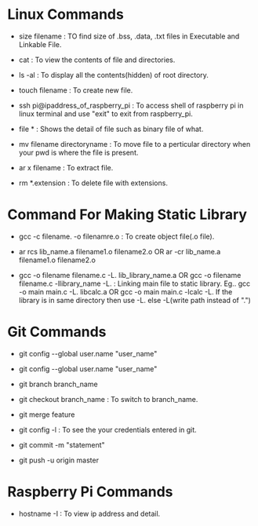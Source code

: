 # Linux Commands

- size filename : TO find size of .bss, .data, .txt files in Executable and Linkable File.

- cat : To view the contents of file and directories.

- ls -al : To display all the contents(hidden) of root directory.

- touch filename : To create new file.

- ssh pi@ipaddress_of_raspberry_pi : To access shell of raspberry pi in linux terminal and use "exit" to exit from raspberry_pi.

- file * : Shows the detail of file such as binary file of what.

- mv filename directoryname : To move file to a perticular directory when your pwd is where the file is present.

- ar x filename : To extract file.

- rm *.extension : To delete file with extensions.

# Command For Making Static Library

- gcc -c filename. -o filenamre.o : To create object file(.o file).

- ar rcs lib_name.a filename1.o filename2.o OR ar -cr lib_name.a filename1.o filename2.o

- gcc -o filename filename.c -L. lib_library_name.a  OR  gcc -o filename filename.c -llibrary_name -L. : Linking main file to static library.
    Eg.. gcc -o main main.c -L. libcalc.a   OR gcc -o main main.c -lcalc -L. 
    If the library is in same directory then use -L. else -L(write path instead of ".")

# Git Commands

- git config --global user.name "user_name"

- git config --global user.name "user_name"

- git branch branch_name

- git checkout branch_name : To switch to branch_name.

- git merge feature 

- git config -l : To see the your credentials entered in git.

- git commit -m "statement"

- git push -u origin master

# Raspberry Pi Commands

- hostname -I : To view ip address and detail.